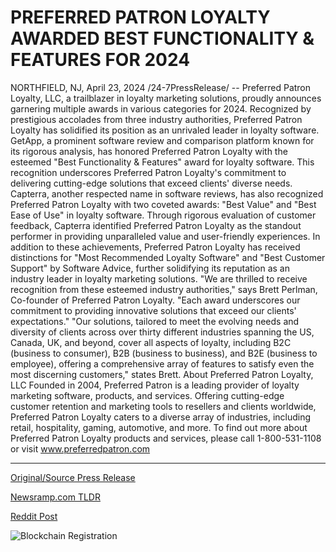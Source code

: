 # PREFERRED PATRON LOYALTY AWARDED BEST FUNCTIONALITY & FEATURES FOR 2024

NORTHFIELD, NJ, April 23, 2024 /24-7PressRelease/ -- Preferred Patron Loyalty, LLC, a trailblazer in loyalty marketing solutions, proudly announces garnering multiple awards in various categories for 2024. Recognized by prestigious accolades from three industry authorities, Preferred Patron Loyalty has solidified its position as an unrivaled leader in loyalty software.  GetApp, a prominent software review and comparison platform known for its rigorous analysis, has honored Preferred Patron Loyalty with the esteemed "Best Functionality & Features" award for loyalty software. This recognition underscores Preferred Patron Loyalty's commitment to delivering cutting-edge solutions that exceed clients' diverse needs.  Capterra, another respected name in software reviews, has also recognized Preferred Patron Loyalty with two coveted awards: "Best Value" and "Best Ease of Use" in loyalty software. Through rigorous evaluation of customer feedback, Capterra identified Preferred Patron Loyalty as the standout performer in providing unparalleled value and user-friendly experiences.  In addition to these achievements, Preferred Patron Loyalty has received distinctions for "Most Recommended Loyalty Software" and "Best Customer Support" by Software Advice, further solidifying its reputation as an industry leader in loyalty marketing solutions.  "We are thrilled to receive recognition from these esteemed industry authorities," says Brett Perlman, Co-founder of Preferred Patron Loyalty. "Each award underscores our commitment to providing innovative solutions that exceed our clients' expectations."  "Our solutions, tailored to meet the evolving needs and diversity of clients across over thirty different industries spanning the US, Canada, UK, and beyond, cover all aspects of loyalty, including B2C (business to consumer), B2B (business to business), and B2E (business to employee), offering a comprehensive array of features to satisfy even the most discerning customers," states Brett.  About Preferred Patron Loyalty, LLC Founded in 2004, Preferred Patron is a leading provider of loyalty marketing software, products, and services. Offering cutting-edge customer retention and marketing tools to resellers and clients worldwide, Preferred Patron Loyalty caters to a diverse array of industries, including retail, hospitality, gaming, automotive, and more.  To find out more about Preferred Patron Loyalty products and services, please call 1-800-531-1108 or visit www.preferredpatron.com 

---

[Original/Source Press Release](https://www.24-7pressrelease.com/press-release/510227/preferred-patron-loyalty-awarded-best-functionality-features-for-2024)
                    

[Newsramp.com TLDR](None) 



[Reddit Post](https://www.reddit.com/r/AwardsAndRecognition/comments/1cayb38/preferred_patron_loyalty_llc_receives_multiple/) 



![Blockchain Registration](https://cdn.newsramp.app/24-7PressRelease/qrcode/244/23/bakefqvP.webp)